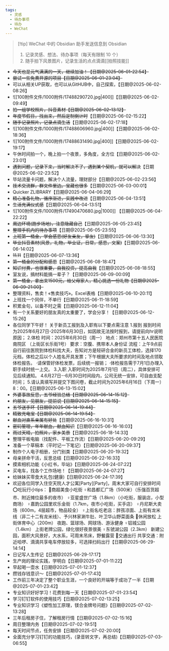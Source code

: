 ```yaml
---
tags:
  - 灵感
  - 待办事项
  - 待办
  - WeChat
---
```

> [!tip] WeChat 中的 Obsidian 助手发送信息到 Obsidian 
> 1. 记录灵感、想法、待办事项（每天有限制 10 个）
> 2. 随手拍下风景图片，记录生活的点点滴滴[[拍照技能]]

- ~~今天也是元气满满的一天，继续加油！【日期@2025-06-01-22:54】~~
- ~~尝试一些免费开源的项目【日期@2025-06-01-23:04】~~
- 可以从相关UP获取，也可以从GitHUB中，自己探索，【日期@2025-06-02-08:26】
- ![[100附件文件/1000附件/17488290720.jpg|400]]【日期@2025-06-02-09:49】
- ~~拍一组学校照片，抖音素材【日期@2025-06-02-13:12】~~
- ~~年度节假日，找出来，然后定制倒计时~~【日期@2025-06-02-15:22】
- ~~随手记录照片，记录点滴生活~~【日期@2025-06-02-17:18】
- ![[100附件文件/1000附件/17488606960.jpg|400]]【日期@2025-06-02-18:36】
- ![[100附件文件/1000附件/17488631490.jpg|400]]【日期@2025-06-02-19:17】
- 午休时间拍一个，晚上拍一个夜景，多角度，全方位【日期@2025-06-02-23:01】
- ~~遇到问题，记录下来，当时解决不了，遇到某个契机，就可以解决~~【日期@2025-06-02-23:52】
- 毕站流量卡问题，解决个人流量，理财部分【日期@2025-06-02-23:56】
- ~~技术交流群，群文件里边。宝藏也很多~~【日期@2025-06-03-00:01】
- Quicker ZLIBRARY【日期@2025-06-04-06:29】
- ~~精心准备礼物，循序渐进，实践中改进~~【日期@2025-06-04-13:51】
- ~~生活充满仪式感~~【日期@2025-06-04-13:51】
- ![[100附件文件/1000附件/17490470680.jpg|1000]] 【日期@2025-06-04-22:22】
- ~~周边环境(跑步场地)，注意隐藏自己~~【日期@2025-06-05-23:45】
- ~~整理手机内的待办事项~~【日期@2025-06-05-23:55】
- ~~上班第一桶金，学会感恩(好友亲友，挚友)~~【日期@2025-06-06-13:30】
- ~~毕业抖音素材(风景，礼物，毕业证，日常，感恩，文案)~~【日期@2025-06-06-14:02】
- ~~11.11~~【日期@2025-06-07-13:36】
- ~~第一桶金的分配和感恩~~【日期@2025-06-08-18:47】
- ~~知识付费，也很重要，自我投资，提高自我~~【日期@2025-06-08-18:55】
- 室友说，搞材料能搞一辈子？【日期@2025-06-09-00:09】
- ~~第一桶金，拿出来1500元，给父母家人，精心挑选一份礼物【日期@2025-06-09-21:00】~~
- 整理资料，售卖！«售卖技巧»。Excel表格【日期@2025-06-10-20:11】
- 上班找一个同伴，不单行【日期@2025-06-11-18:59】
- 积累金句，以备不时之需【日期@2025-06-12-11:04】
- 有一个关系要好的朋友真的太重要了，学会分享！【日期@2025-06-12-15:26】
- 各位同学下午好！
关于新员工报到及入职有以下要点需注意
1.报到
报到时间为2025年6月27日-2025年6月30日，如因故无法按时报到，请提前向hr说明原因；
2.体检
时间：2025年6月30日（周一）
地点：郑州市第十五人民医院南院区 （上街区长乐街1号）
要求：空腹、携带本人身份证
流程：上午9点前自行前往医院到体检科找大夫，告知对方是轻研合金的新员工体检，选择170元档，体检之后以个人姓名开具发票；下午根据大夫所要求的时间及地点领取体检报告。
·请保管好体检发票，后续统一报销；
·体检报告需于7月1日办理入职手续时统一上交。
3.入职
入职时间为2025年7月1日（周二），具体安排可见后续通知。
4.6月27日--6月30日时间段内，公司无统一安排，可自由支配时间；
5.请认真填写并提交下图问卷，截止时间为2025年6月16日（下周一）8：00。【日期@2025-06-13-15:02】
- ~~外婆事故反思，五爷经验总结【日期@2025-06-14-15:12】~~
- ~~约朋友，见朋友，提前说【日期@2025-06-14-15:15】~~
- ~~五爷送手环【日期@2025-06-14-19:44】~~
- ~~精致充电宝【日期@2025-06-14-19:54】~~
- ~~献血对直系亲属有好处~~【日期@2025-06-16-10:31】
- ~~密码管理，年年献血，献血知识~~【日期@2025-06-16-16:03】
- ~~雨过天晴，拍照片，家乡美景~~【日期@2025-06-18-14:33】
- 整理平板电脑（找配件、平板工作流）【日期@2025-06-20-09:29】
- 准备一个草稿本（平时记一下笔记）【日期@2025-06-20-09:37】
- 制作个人电子相册，分门别类【日期@2025-06-20-19:32】
- 母亲拼命干活，反思总结【日期@2025-06-22-16:33】
- 摸索相机功能《小红书，毕站》【日期@2025-06-24-07:22】
- 买电车，找各个工作场地！【日期@2025-06-24-07:27】
- 给妹妹买零食大礼包(健康)【日期@2025-06-24-17:39】
- 欢迎各位同学入住空天院人才公寓[Party][Party]，周末大家可自行安排时间
⭕吃玩行小tips：
🍔商超美食小吃街
♀和昌都汇广场（500米）（乐强百货超市、附近摊位最多的夜市）
♀亚星盛世广场（1.8km）（小吃街，服装店，小型商场）
♀嘉韵公园里欢乐金街（1.7km，夜市小吃街，买手店）
♀丹尼斯大卖场（600m，4层超市，物品较全）
♀上街名吃老店：胖孩凉面、上街有龙米线（非二十二有龙米线）、予兴林家涮牛肚、叶卫华山野菜面条
🌲休闲放松
上街体育中心（200m）
夜跑、篮球场、网球场、游泳健身
♀铝城公园（1.4km）
上街老牌公园，绿化很好夜景很美
♀东虢湖公园（2.3km）
新建公园，面积大风景好，大水系，可周末吊床，野餐露营
🚗交通出行
共享交通：附近哈啰、滴滴共享电车停放较多，可选择扫码出行【日期@2025-06-29-14:14】
- 日记写人生传记【日期@2025-06-29-17:17】
- 生产岗的理论实践，学明白【日期@2025-07-01-11:22】
- 早起喝一壶水【日期@2025-07-01-12:37】
- 攒钱存钱意识～【日期@2025-07-01-17:43】
- 工作前三年决定了整个职业生涯，一个良好的开端等于成功了一半【日期@2025-07-01-23:42】
- 专业知识好好学习！花费到每一天【日期@2025-07-01-23:54】
- 学习钉钉软件的使用技巧【日期@2025-07-02-13:25】
- 专业知识学习《塑性加工原理，镁合金牌号问题》【日期@2025-07-02-13:28】
- 三年后租房子住，了解租房行情【日期@2025-07-02-15:16】
- 周日整理内务【日期@2025-07-02-19:51】
- 每天时间节点，任务安排【日期@2025-07-02-20:00】
- 全面充分学习钉钉的功能技巧，(录音转文字，再总结)【日期@2025-07-03-06:55】